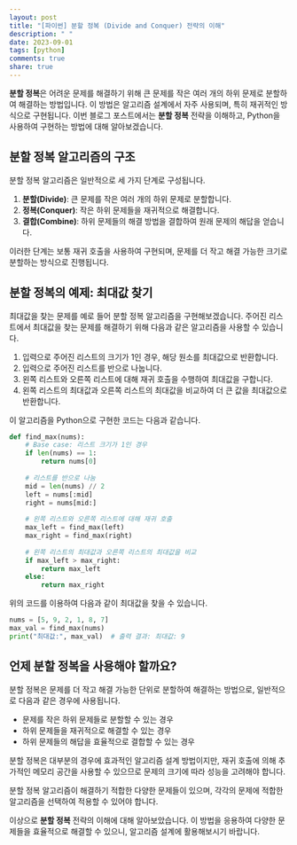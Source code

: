 ```yaml
---
layout: post
title: "[파이썬] 분할 정복 (Divide and Conquer) 전략의 이해"
description: " "
date: 2023-09-01
tags: [python]
comments: true
share: true
---
```


**분할 정복**은 어려운 문제를 해결하기 위해 큰 문제를 작은 여러 개의 하위 문제로 분할하여 해결하는 방법입니다. 이 방법은 알고리즘 설계에서 자주 사용되며, 특히 재귀적인 방식으로 구현됩니다. 이번 블로그 포스트에서는 **분할 정복** 전략을 이해하고, Python을 사용하여 구현하는 방법에 대해 알아보겠습니다.

## 분할 정복 알고리즘의 구조

분할 정복 알고리즘은 일반적으로 세 가지 단계로 구성됩니다.

1. **분할(Divide)**: 큰 문제를 작은 여러 개의 하위 문제로 분할합니다.
2. **정복(Conquer)**: 작은 하위 문제들을 재귀적으로 해결합니다.
3. **결합(Combine)**: 하위 문제들의 해결 방법을 결합하여 원래 문제의 해답을 얻습니다.

이러한 단계는 보통 재귀 호출을 사용하여 구현되며, 문제를 더 작고 해결 가능한 크기로 분할하는 방식으로 진행됩니다.

## 분할 정복의 예제: 최대값 찾기

최대값을 찾는 문제를 예로 들어 분할 정복 알고리즘을 구현해보겠습니다. 주어진 리스트에서 최대값을 찾는 문제를 해결하기 위해 다음과 같은 알고리즘을 사용할 수 있습니다.

1. 입력으로 주어진 리스트의 크기가 1인 경우, 해당 원소를 최대값으로 반환합니다.
2. 입력으로 주어진 리스트를 반으로 나눕니다.
3. 왼쪽 리스트와 오른쪽 리스트에 대해 재귀 호출을 수행하여 최대값을 구합니다.
4. 왼쪽 리스트의 최대값과 오른쪽 리스트의 최대값을 비교하여 더 큰 값을 최대값으로 반환합니다.

이 알고리즘을 Python으로 구현한 코드는 다음과 같습니다.

```python
def find_max(nums):
    # Base case: 리스트 크기가 1인 경우
    if len(nums) == 1:
        return nums[0]
    
    # 리스트를 반으로 나눔
    mid = len(nums) // 2
    left = nums[:mid]
    right = nums[mid:]
    
    # 왼쪽 리스트와 오른쪽 리스트에 대해 재귀 호출
    max_left = find_max(left)
    max_right = find_max(right)
    
    # 왼쪽 리스트의 최대값과 오른쪽 리스트의 최대값을 비교
    if max_left > max_right:
        return max_left
    else:
        return max_right
```

위의 코드를 이용하여 다음과 같이 최대값을 찾을 수 있습니다.

```python
nums = [5, 9, 2, 1, 8, 7]
max_val = find_max(nums)
print("최대값:", max_val)  # 출력 결과: 최대값: 9
```

## 언제 분할 정복을 사용해야 할까요?

분할 정복은 문제를 더 작고 해결 가능한 단위로 분할하여 해결하는 방법으로, 일반적으로 다음과 같은 경우에 사용됩니다.

- 문제를 작은 하위 문제들로 분할할 수 있는 경우
- 하위 문제들을 재귀적으로 해결할 수 있는 경우
- 하위 문제들의 해답을 효율적으로 결합할 수 있는 경우

분할 정복은 대부분의 경우에 효과적인 알고리즘 설계 방법이지만, 재귀 호출에 의해 추가적인 메모리 공간을 사용할 수 있으므로 문제의 크기에 따라 성능을 고려해야 합니다.

분할 정복 알고리즘이 해결하기 적합한 다양한 문제들이 있으며, 각각의 문제에 적합한 알고리즘을 선택하여 적용할 수 있어야 합니다.

이상으로 **분할 정복** 전략의 이해에 대해 알아보았습니다. 이 방법을 응용하여 다양한 문제들을 효율적으로 해결할 수 있으니, 알고리즘 설계에 활용해보시기 바랍니다.